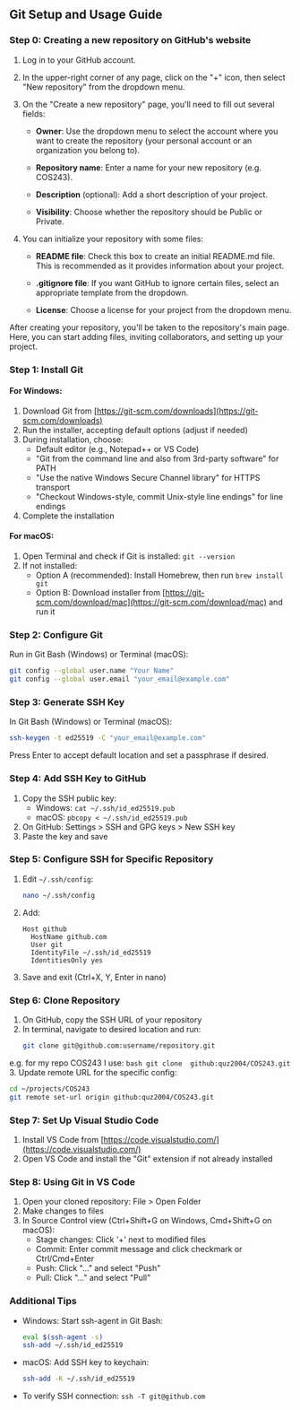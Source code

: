 ## Git Setup and Usage Guide

### Step 0: Creating a new repository on GitHub's website 

1. Log in to your GitHub account.

2. In the upper-right corner of any page, click on the "+" icon, then select "New repository" from the dropdown menu.

3. On the "Create a new repository" page, you'll need to fill out several fields:

   - **Owner**: Use the dropdown menu to select the account where you want to create the repository (your personal account or an organization you belong to).
   
   - **Repository name**: Enter a name for your new repository (e.g. COS243).
   
   - **Description** (optional): Add a short description of your project.
   
   - **Visibility**: Choose whether the repository should be Public or Private.

4. You can initialize your repository with some files:

   - **README file**: Check this box to create an initial README.md file. This is recommended as it provides information about your project.
   
   - **.gitignore file**: If you want GitHub to ignore certain files, select an appropriate template from the dropdown.
   
   - **License**: Choose a license for your project from the dropdown menu.


After creating your repository, you'll be taken to the repository's main page. Here, you can start adding files, inviting collaborators, and setting up your project.

### Step 1: Install Git

#### For Windows:

1. Download Git from [https://git-scm.com/downloads](https://git-scm.com/downloads)
2. Run the installer, accepting default options (adjust if needed)
3. During installation, choose:
   - Default editor (e.g., Notepad++ or VS Code)
   - "Git from the command line and also from 3rd-party software" for PATH
   - "Use the native Windows Secure Channel library" for HTTPS transport
   - "Checkout Windows-style, commit Unix-style line endings" for line endings
4. Complete the installation

#### For macOS:
1. Open Terminal and check if Git is installed: `git --version`
2. If not installed:
   - Option A (recommended): Install Homebrew, then run `brew install git`
   - Option B: Download installer from [https://git-scm.com/download/mac](https://git-scm.com/download/mac) and run it

### Step 2: Configure Git

Run in Git Bash (Windows) or Terminal (macOS):
```bash
git config --global user.name "Your Name"
git config --global user.email "your_email@example.com"
```

### Step 3: Generate SSH Key

In Git Bash (Windows) or Terminal (macOS):
```bash
ssh-keygen -t ed25519 -C "your_email@example.com"
```
Press Enter to accept default location and set a passphrase if desired.

### Step 4: Add SSH Key to GitHub

1. Copy the SSH public key:
   - Windows: `cat ~/.ssh/id_ed25519.pub`
   - macOS: `pbcopy < ~/.ssh/id_ed25519.pub`
2. On GitHub: Settings > SSH and GPG keys > New SSH key
3. Paste the key and save

### Step 5: Configure SSH for Specific Repository

1. Edit `~/.ssh/config`:
   ```bash
   nano ~/.ssh/config
   ```
2. Add:
   ```
   Host github
     HostName github.com
     User git
     IdentityFile ~/.ssh/id_ed25519
     IdentitiesOnly yes
   ```
3. Save and exit (Ctrl+X, Y, Enter in nano)

### Step 6: Clone Repository

1. On GitHub, copy the SSH URL of your repository
2. In terminal, navigate to desired location and run:
   ```bash
   git clone git@github.com:username/repository.git
   ```
e.g. for my repo COS243 I use:
    ```bash
    git clone  github:quz2004/COS243.git
    ```
3. Update remote URL for the specific config:
   ```bash
   cd ~/projects/COS243
   git remote set-url origin github:quz2004/COS243.git
   ```

### Step 7: Set Up Visual Studio Code

1. Install VS Code from [https://code.visualstudio.com/](https://code.visualstudio.com/)
2. Open VS Code and install the "Git" extension if not already installed

### Step 8: Using Git in VS Code

1. Open your cloned repository: File > Open Folder
2. Make changes to files
3. In Source Control view (Ctrl+Shift+G on Windows, Cmd+Shift+G on macOS):
   - Stage changes: Click '+' next to modified files
   - Commit: Enter commit message and click checkmark or Ctrl/Cmd+Enter
   - Push: Click "..." and select "Push"
   - Pull: Click "..." and select "Pull"

### Additional Tips

- Windows: Start ssh-agent in Git Bash:
  ```bash
  eval $(ssh-agent -s)
  ssh-add ~/.ssh/id_ed25519
  ```
- macOS: Add SSH key to keychain:
  ```bash
  ssh-add -K ~/.ssh/id_ed25519
  ```
- To verify SSH connection: `ssh -T git@github.com`

